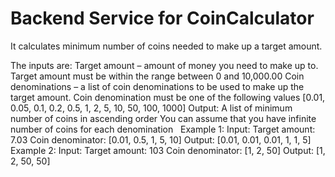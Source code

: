 # Backend Service for CoinCalculator
It calculates minimum number of coins needed to make up a target amount. 

The inputs are:
Target amount – amount of money you need to make up to. Target amount must be within the range between 0 and 10,000.00
Coin denominations – a list of coin denominations to be used to make up the target amount. Coin denomination must be one of the following values [0.01, 0.05, 0.1, 0.2, 0.5, 1, 2, 5, 10, 50, 100, 1000]
Output:
A list of minimum number of coins in ascending order
You can assume that you have infinite number of coins for each denomination
 
Example 1:
Input:
Target amount: 7.03
Coin denominator: [0.01, 0.5, 1, 5, 10]
Output: 
[0.01, 0.01, 0.01, 1, 1, 5]
 
Example 2:
Input:
Target amount: 103
Coin denominator: [1, 2, 50]
Output: 
[1, 2, 50, 50]
